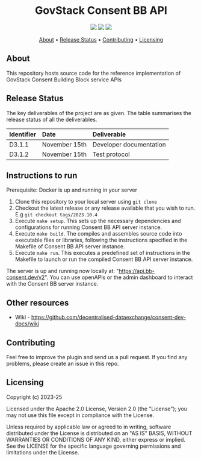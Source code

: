 <h1 align="center">
    GovStack Consent BB API
</h1>

<p align="center">
    <a href="/../../commits/" title="Last Commit"><img src="https://img.shields.io/github/last-commit/decentralised-dataexchange/bb-consent-api?style=flat"></a>
    <a href="/../../issues" title="Open Issues"><img src="https://img.shields.io/github/issues/decentralised-dataexchange/bb-consent-api?style=flat"></a>
    <a href="./LICENSE" title="License"><img src="https://img.shields.io/badge/License-Apache%202.0-yellowgreen?style=flat"></a>
</p>

<p align="center">
  <a href="#about">About</a> •
  <a href="#release-status">Release Status</a> •
  <a href="#contributing">Contributing</a> •
  <a href="#licensing">Licensing</a>
</p>

## About

This repository hosts source code for the reference implementation of GovStack Consent Building Block service APIs

## Release Status

The key deliverables of the project are as given. The table summarises the release status of all the deliverables.

| Identifier | Date          | Deliverable             |
| :--------- | :------------ | :---------------------- |
| D3.1.1     | November 15th | Developer documentation |
| D3.1.2     | November 15th | Test protocol           |

## Instructions to run

Prerequisite: Docker is up and running in your server

1. Clone this repository to your local server using `git clone`
2. Checkout the latest release or any release available that you wish to run. E.g `git checkout tags/2023.10.4`
3. Execute `make setup`. This sets up the necessary dependencies and configurations for running Consent BB API server instance.
4. Execute `make build`. The compiles and assembles source code into executable files or libraries, following the instructions specified in the Makefile of Consent BB API server instance.
5. Execute `make run`.  This executes a predefined set of instructions in the  Makefile to launch or run the compiled Consent BB API server instance.

The server is up and running now locally at: "https://api.bb-consent.dev/v2". You can use openAPIs or the admin dashboard to interact with the Consent BB server instance.

## Other resources

* Wiki - https://github.com/decentralised-dataexchange/consent-dev-docs/wiki

## Contributing

Feel free to improve the plugin and send us a pull request. If you find any problems, please create an issue in this repo.

## Licensing
Copyright (c) 2023-25

Licensed under the Apache 2.0 License, Version 2.0 (the "License"); you may not use this file except in compliance with the License.

Unless required by applicable law or agreed to in writing, software distributed under the License is distributed on an "AS IS" BASIS, WITHOUT WARRANTIES OR CONDITIONS OF ANY KIND, either express or implied. See the LICENSE for the specific language governing permissions and limitations under the License.
